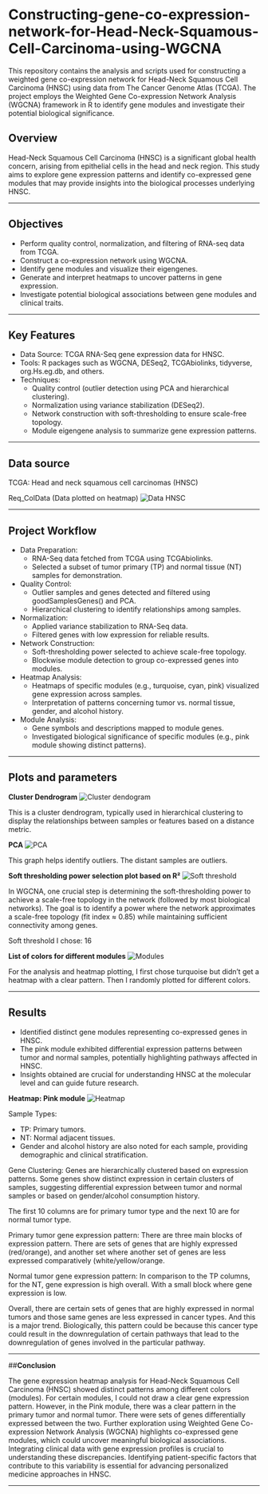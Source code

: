 # **Constructing-gene-co-expression-network-for-Head-Neck-Squamous-Cell-Carcinoma-using-WGCNA**

This repository contains the analysis and scripts used for constructing a weighted gene co-expression network for Head-Neck Squamous Cell Carcinoma (HNSC) using data from The Cancer Genome Atlas (TCGA). The project employs the Weighted Gene Co-expression Network Analysis (WGCNA) framework in R to identify gene modules and investigate their potential biological significance.

## **Overview**

Head-Neck Squamous Cell Carcinoma (HNSC) is a significant global health concern, arising from epithelial cells in the head and neck region. This study aims to explore gene expression patterns and identify co-expressed gene modules that may provide insights into the biological processes underlying HNSC.

---

## **Objectives**
- Perform quality control, normalization, and filtering of RNA-seq data from TCGA.
- Construct a co-expression network using WGCNA.
- Identify gene modules and visualize their eigengenes.
- Generate and interpret heatmaps to uncover patterns in gene expression.
- Investigate potential biological associations between gene modules and clinical traits.

---

## **Key Features**

- Data Source: TCGA RNA-Seq gene expression data for HNSC.
- Tools: R packages such as WGCNA, DESeq2, TCGAbiolinks, tidyverse, org.Hs.eg.db, and others.
- Techniques:
   - Quality control (outlier detection using PCA and hierarchical clustering).
   - Normalization using variance stabilization (DESeq2).
   - Network construction with soft-thresholding to ensure scale-free topology.
   - Module eigengene analysis to summarize gene expression patterns.
 
 ---

## **Data source**

TCGA: Head and neck squamous cell carcinomas (HNSC)

Req_ColData (Data plotted on heatmap)
![Data HNSC](https://github.com/user-attachments/assets/5ae82375-1eb2-4847-bd1a-7db1e05b252a)

 ---

## **Project Workflow**

- Data Preparation:
   - RNA-Seq data fetched from TCGA using TCGAbiolinks.
   - Selected a subset of tumor primary (TP) and normal tissue (NT) samples for demonstration.
- Quality Control:
   - Outlier samples and genes detected and filtered using goodSamplesGenes() and PCA.
   - Hierarchical clustering to identify relationships among samples.
- Normalization:
   - Applied variance stabilization to RNA-Seq data.
   - Filtered genes with low expression for reliable results.
- Network Construction:
   - Soft-thresholding power selected to achieve scale-free topology.
   - Blockwise module detection to group co-expressed genes into modules.
- Heatmap Analysis:
   - Heatmaps of specific modules (e.g., turquoise, cyan, pink) visualized gene expression across samples.
   - Interpretation of patterns concerning tumor vs. normal tissue, gender, and alcohol history.
- Module Analysis:
   - Gene symbols and descriptions mapped to module genes.
   - Investigated biological significance of specific modules (e.g., pink module showing distinct patterns).
 
 --- 

## **Plots and parameters**

**Cluster Dendrogram**
![Cluster dendogram](https://github.com/user-attachments/assets/d4f21f9c-d22f-4391-b8c6-4400ff541870)

This is a cluster dendrogram, typically used in hierarchical clustering to display the relationships between samples or features based on a distance metric.

**PCA** 
![PCA](https://github.com/user-attachments/assets/8b40fc1c-f4d7-4613-b82e-9d3853e2f588) 

This graph helps identify outliers. The distant samples are outliers. 

**Soft thresholding power selection plot based on R²** 
![Soft threshold](https://github.com/user-attachments/assets/4ae907b1-4a84-40c0-bad2-705a0c86c51c)

In WGCNA, one crucial step is determining the soft-thresholding power to achieve a scale-free topology in the network (followed by most biological networks).  The goal is to identify a power where the network approximates a scale-free topology (fit index ≈ 0.85) while maintaining sufficient connectivity among genes.

Soft threshold I chose: 16

**List of colors for different modules** 
![Modules](https://github.com/user-attachments/assets/89c5117a-787b-4e85-b613-e48ee4862a5c)

For the analysis and heatmap plotting, I first chose turquoise but didn’t get a heatmap with a clear pattern. Then I randomly plotted for different colors. 

--- 

## **Results**

- Identified distinct gene modules representing co-expressed genes in HNSC.
- The pink module exhibited differential expression patterns between tumor and normal samples, potentially highlighting pathways affected in HNSC.
- Insights obtained are crucial for understanding HNSC at the molecular level and can guide future research.

**Heatmap: Pink module**
![Heatmap](https://github.com/user-attachments/assets/020983cd-8d0c-45f5-baf8-078857908118)

Sample Types:
- TP: Primary tumors.
- NT: Normal adjacent tissues.
- Gender and alcohol history are also noted for each sample, providing demographic and clinical stratification.

Gene Clustering: Genes are hierarchically clustered based on expression patterns. Some genes show distinct expression in certain clusters of samples, suggesting differential expression between tumor and normal samples or based on gender/alcohol consumption history.

The first 10 columns are for primary tumor type and the next 10 are for normal tumor type. 

Primary tumor gene expression pattern: There are three main blocks of expression pattern. There are sets of genes that are highly expressed (red/orange), and another set where another set of genes are less expressed comparatively (white/yellow/orange. 

Normal tumor gene expression pattern: In comparison to the TP columns, for the NT, gene expression is high overall. With a small block where gene expression is low. 

Overall, there are certain sets of genes that are highly expressed in normal tumors and those same genes are less expressed in cancer types. And this is a major trend. Biologically, this pattern could be because this cancer type could result in the downregulation of certain pathways that lead to the downregulation of genes involved in the particular pathway. 

--- 

##**Conclusion**

The gene expression heatmap analysis for Head-Neck Squamous Cell Carcinoma (HNSC) showed distinct patterns among different colors (modules). For certain modules, I could not draw a clear gene expression pattern. However, in the Pink module, there was a clear pattern in the primary tumor and normal tumor. There were sets of genes differentially expressed between the two. 
Further exploration using Weighted Gene Co-expression Network Analysis (WGCNA) highlights co-expressed gene modules, which could uncover meaningful biological associations. Integrating clinical data with gene expression profiles is crucial to understanding these discrepancies. Identifying patient-specific factors that contribute to this variability is essential for advancing personalized medicine approaches in HNSC.

---
